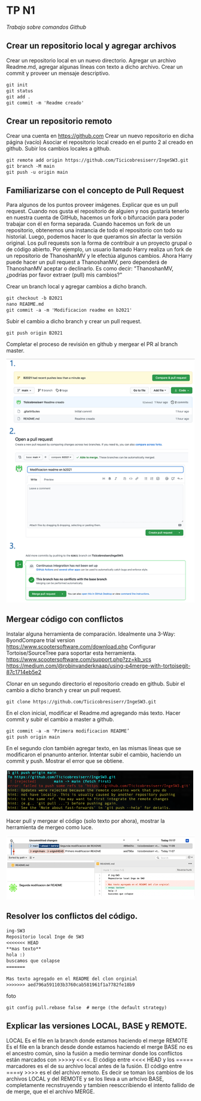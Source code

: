 # TP N1

_Trabajo sobre comandos Github_

## Crear un repositorio local y agregar archivos
Crear un repositorio local en un nuevo directorio.
Agregar un archivo Readme.md, agregar algunas líneas con texto a dicho archivo.
Crear un commit y proveer un mensaje descriptivo.

```
git init
git status
git add .
git commit -m 'Readme creado'
```

## Crear un repositorio remoto
Crear una cuenta en https://github.com
Crear un nuevo repositorio en dicha página (vacío)
Asociar el repositorio local creado en el punto 2 al creado en github.
Subir los cambios locales a github.


```
git remote add origin https://github.com/Ticicobresiserr/IngeSW3.git
git branch -M main
git push -u origin main
```

## Familiarizarse con el concepto de Pull Request
Para algunos de los puntos proveer imágenes.
Explicar que es un pull request.
Cuando nos gusta el repositorio de alguien y nos gustaría tenerlo en nuestra cuenta de GitHub, hacemos un fork o bifurcación para poder trabajar con él en forma separada.
Cuando hacemos un fork de un repositorio, obtenemos una instancia de todo el repositorio con todo su historial. Luego, podemos hacer lo que queramos sin afectar la versión original.
Los pull requests son la forma de contribuir a un proyecto grupal o de código abierto.
Por ejemplo, un usuario llamado Harry realiza un fork de un repositorio de ThanoshanMV y le efectúa algunos cambios. Ahora Harry puede hacer un pull request a ThanoshanMV, pero dependerá de ThanoshanMV aceptar o declinarlo. Es como decir: "ThanoshanMV, ¿podrías por favor extraer (pull) mis cambios?"


Crear un branch local y agregar cambios a dicho branch.
```
git checkout -b B2021
nano README.md
git commit -a -m 'Modificacion readme en b2021'
```

Subir el cambio a dicho branch y crear un pull request.
```
git push origin B2021
```
Completar el proceso de revisión en github y mergear el PR al branch master.

![alt text here](https://github.com/Ticicobresiserr/ing-software-3/blob/main/screen/Screen%20Shot%202021-08-09%20at%2012.59.10.png)

## Mergear código con conflictos
Instalar alguna herramienta de comparación. Idealmente una 3-Way:
ByondCompare trial version https://www.scootersoftware.com/download.php
Configurar Tortoise/SourceTree para soportar esta herramienta.
https://www.scootersoftware.com/support.php?zz=kb_vcs
https://medium.com/@robinvanderknaap/using-p4merge-with-tortoisegit-87c1714eb5e2


Clonar en un segundo directorio el repositorio creado en github.
Subir el cambio a dicho branch y crear un pull request.
```
git clone https://github.com/Ticicobresiserr/IngeSW3.git
```
En el clon inicial, modificar el Readme.md agregando más texto.
Hacer commit y subir el cambio a master a github.
```
git commit -a -m 'Primera modificacion README’
git push origin main
```

En el segundo clon también agregar texto, en las mismas líneas que se modificaron el pnanunto anterior.
Intentar subir el cambio, haciendo un commit y push. Mostrar el error que se obtiene.

![alt text here](https://github.com/Ticicobresiserr/ing-software-3/blob/main/screen/Screen%20Shot%202021-08-09%20at%2012.59.41.png)

Hacer pull y mergear el código (solo texto por ahora), mostrar la herramienta de mergeo como luce.

![alt text here](https://github.com/Ticicobresiserr/ing-software-3/blob/main/screen/Screen%20Shot%202021-08-09%20at%2012.59.48.png)

## Resolver los conflictos del código.

```
ing-SW3
Repositorio local Inge de SW3 
<<<<<<< HEAD
**mas texto**
hola :)
buscamos que colapse
=======

Mas texto agregado en el README del clon orginial
>>>>>>> aed796a591103b3760cab581961f1a7782fe18b9
```

foto

```
git config pull.rebase false  # merge (the default strategy)
```

## Explicar las versiones LOCAL, BASE y REMOTE.
LOCAL Es el file en la branch donde estamos haciendo el merge
REMOTE Es el file en la branch desde donde estamos haciendo el merge
BASE no es el ancestro común, sino la fusión a medio terminar donde los conflictos están marcados con >>>>y <<<<.
El código entre <<<< HEAD y los ===== marcadores es el de su archivo local antes de la fusión.
El código entre ====y >>>> <branch name>es el del archivo remoto.
Es decir se toman los cambios de los archivos LOCAL y del REMOTE y se los lleva a un arhcivo BASE, completamente recnstruyendo y tambien reesccribiendo el intento fallido de de merge, que el el archivo MERGE.

